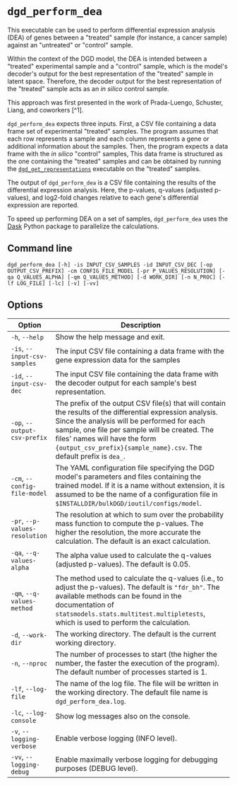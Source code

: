 # `dgd_perform_dea`

This executable can be used to perform differential expression analysis (DEA) of genes between a "treated" sample (for instance, a cancer sample) against an "untreated" or "control" sample.

Within the context of the DGD model, the DEA is intended between a "treated" experimental sample and a "control" sample, which is the model's decoder's output for the best representation of the "treated" sample in latent space. Therefore, the decoder output for the best representation of the "treated" sample acts as an *in silico* control sample.

This approach was first presented in the work of Prada-Luengo, Schuster, Liang, and coworkers [^1].

`dgd_perform_dea` expects three inputs. First, a CSV file containing a data frame set of experimental "treated" samples. The program assumes that each row represents a sample and each column represents a gene or additional information about the samples. Then, the program expects a data frame with the *in silico* "control" samples, This data frame is structured as the one containing the "treated" samples and can be obtained by running the [`dgd_get_representations`](#dgd_get_representations) executable on the "treated" samples.

The output of `dgd_perform_dea` is a CSV file containing the results of the differential expression analysis. Here, the p-values, q-values (adjusted p-values), and log2-fold changes relative to each gene's differential expression are reported.

To speed up performing DEA on a set of samples, `dgd_perform_dea` uses the [Dask](https://www.dask.org/) Python package to parallelize the calculations.

## Command line

```
dgd_perform_dea [-h] -is INPUT_CSV_SAMPLES -id INPUT_CSV_DEC [-op OUTPUT_CSV_PREFIX] -cm CONFIG_FILE_MODEL [-pr P_VALUES_RESOLUTION] [-qa Q_VALUES_ALPHA] [-qm Q_VALUES_METHOD] [-d WORK_DIR] [-n N_PROC] [-lf LOG_FILE] [-lc] [-v] [-vv]
```

## Options

| Option                         | Description                                                  |
| ------------------------------ | ------------------------------------------------------------ |
| `-h`, `--help`                 | Show the help message and exit.                              |
| `-is`, `--input-csv-samples`   | The input CSV file containing a data frame with the gene expression data for the samples |
| `-id`, `--input-csv-dec`       | The input CSV file containing the data frame with the decoder output for each sample's best representation. |
| `-op`, `--output-csv-prefix`   | The prefix of the output CSV file(s) that will contain the results of the differential expression analysis. Since the analysis will be performed for each sample, one file per sample will be created. The files' names will have the form `{output_csv_prefix}{sample_name}.csv`. The default prefix is `dea_`. |
| `-cm`, `--config-file-model`   | The YAML configuration file specifying the DGD model's parameters and files containing the trained model. If it is a name without extension, it is assumed to be the name of a configuration file in `$INSTALLDIR/bulkDGD/ioutil/configs/model`. |
| `-pr`, `--p-values-resolution` | The resolution at which to sum over the probability mass function to compute the p-values. The higher the resolution, the more accurate the calculation. The default is an exact calculation. |
| `-qa`, `--q-values-alpha`      | The alpha value used to calculate the q-values (adjusted p-values). The default is 0.05. |
| `-qm`, `--q-values-method`     | The method used to calculate the q-values (i.e., to adjust the p-values). The default is `"fdr_bh"`. The available methods can be found in the documentation of `statsmodels.stats.multitest.multipletests`, which is used to perform the calculation. |
| `-d`, `--work-dir`             | The working directory. The default is the current working directory. |
| `-n`, `--nproc`                | The number of processes to start (the higher the number, the faster the execution of the program). The default number of processes started is 1. |
| `-lf`, `--log-file`            | The name of the log file. The file will be written in the working directory. The default file name is `dgd_perform_dea.log`. |
| `-lc`, `--log-console`         | Show log messages also on the console.                       |
| `-v`, `--logging-verbose`      | Enable verbose logging (INFO level).                         |
| `-vv`, `--logging-debug`       | Enable maximally verbose logging for debugging purposes (DEBUG level). |